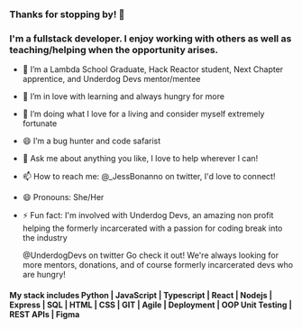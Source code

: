 ### Thanks for stopping by! 👋
### I'm a fullstack developer. I enjoy working with others as well as teaching/helping when the opportunity arises.

- 🔭 I’m a Lambda School Graduate, Hack Reactor student, Next Chapter apprentice, and Underdog Devs mentor/mentee
- 🌱 I’m in love with learning and always hungry for more
- 👯 I’m doing what I love for a living and consider myself extremely fortunate
- 😄 I’m a bug hunter and code safarist 
- 💬 Ask me about anything you like, I love to help wherever I can!
- 📫 How to reach me: @_JessBonanno on twitter, I'd love to connect!
- 😄 Pronouns: She/Her
- ⚡ Fun fact: I'm involved with Underdog Devs, an amazing non profit helping the formerly incarcerated with a passion for coding break into the industry

   @UnderdogDevs on twitter Go check it out! We're always looking for more mentors, donations, and of course formerly incarcerated devs who are hungry!

#### My stack includes Python | JavaScript | Typescript | React |  Nodejs | Express |  SQL | HTML | CSS | GIT | Agile | Deployment | OOP  Unit Testing | REST APIs | Figma

